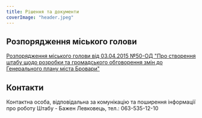 ```yaml
---
title: Рішення та документи
coverImage: "header.jpeg"
---
```


## Розпорядження міського голови

[Розпорядження міського голови від 03.04.2015 №50-ОД "Про створення штабу щодо розробки та громадського обговорення змін до Генерального плану міста Бровари"](/rishennia-ta-dokumenty/6-rozporiadzhennia-miskoho-holovy-vid-03-04-2015-50-od-pro-stvorennia-shtabu-shchodo-rozrobky-ta-hromadskoho-obhovorennia-zmin-do-heneralnoho-planu-mista-brovary)

## Контакти

Контактна особа, відповідальна за комунікацію та поширення інформації про роботу Штабу - Бажен Левковець, тел.: 063-535-12-10 